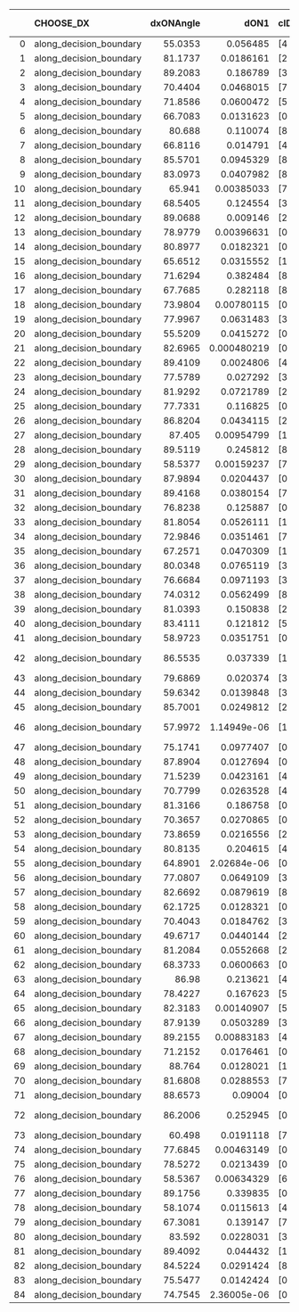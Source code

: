 |    | CHOOSE_DX               |   dxONAngle |        dON1 | cIDON1   |   dON_patch_1 |   nTON |         dON |   dxOFFAngle |       dOFF1 | cIDOFF1   |   dOFF_patch_1 |   nTOFF |        dOFF | SUCCESS   |   nExp |   dual_point_id |   subpoint_time_seconds |   total_execution_time |      logp |        dOFF/dON | Vote dOFF>dON   |
|---:|:------------------------|------------:|------------:|:---------|--------------:|-------:|------------:|-------------:|------------:|:----------|---------------:|--------:|------------:|:----------|-------:|----------------:|------------------------:|-----------------------:|----------:|----------------:|:----------------|
|  0 | along_decision_boundary |     55.0353 | 0.056485    | [4 8]    |   0.056485    |      1 | 0.056485    |      62.4625 | 0.0185463   | [4 8]     |    0.0185463   |       1 | 0.0185463   | False     |      1 |               1 |                1.03007  |                1.43076 |  0        |     0.328341    | False           |
|  1 | along_decision_boundary |     81.1737 | 0.0186161   | [2 7]    |   0.0186161   |      1 | 0.0186161   |      76.306  | 0.164858    | [2 7]     |    0.164858    |       1 | 0.164858    | True      |      2 |               2 |                1.50032  |                2.93708 | -0.5      |     8.85568     | True            |
|  2 | along_decision_boundary |     89.2083 | 0.186789    | [3 8]    |   0.186789    |      1 | 0.186789    |      80.1516 | 0.195728    | [3 8]     |    0.195728    |       1 | 0.195728    | True      |      3 |               4 |                1.11987  |                4.10038 | -0        |     1.04786     | True            |
|  3 | along_decision_boundary |     70.4404 | 0.0468015   | [7 9]    |   0.0468015   |      1 | 0.0468015   |      76.009  | 0.10417     | [7 9]     |    0.10417     |       1 | 0.10417     | True      |      4 |               5 |                1.28158  |                5.38692 | -0.166667 |     2.22578     | True            |
|  4 | along_decision_boundary |     71.8586 | 0.0600472   | [5 9]    |   0.0600472   |      1 | 0.0600472   |      81.2258 | 0.0278729   | [5 9]     |    0.0278729   |       1 | 0.0278729   | False     |      5 |               8 |                1.11883  |                6.57945 | -0.5      |     0.464184    | False           |
|  5 | along_decision_boundary |     66.7083 | 0.0131623   | [0 8]    |   0.0131623   |      1 | 0.0131623   |      84.349  | 0.0202961   | [1 8]     |    0.0202961   |       1 | 0.0202961   | True      |      6 |               9 |                0.776641 |                7.36503 | -0.1      |     1.54198     | True            |
|  6 | along_decision_boundary |     80.688  | 0.110074    | [8 9]    |   0.110074    |      1 | 0.110074    |      85.8827 | 0.173447    | [8 9]     |    0.173447    |       1 | 0.173447    | True      |      7 |              10 |                1.60166  |                8.97368 | -0.333333 |     1.57573     | True            |
|  7 | along_decision_boundary |     66.8116 | 0.014791    | [4 8]    |   0.014791    |      1 | 0.014791    |      77.2486 | 0.016998    | [4 8]     |    0.016998    |       1 | 0.016998    | True      |      8 |              11 |                0.976328 |                9.96002 | -0.642857 |     1.14921     | True            |
|  8 | along_decision_boundary |     85.5701 | 0.0945329   | [8 9]    |   0.0945329   |      1 | 0.0945329   |      86.7798 | 0.0838652   | [8 9]     |    0.0838652   |       1 | 0.0838652   | False     |      9 |              12 |                0.998242 |               10.9662  | -1        |     0.887154    | False           |
|  9 | along_decision_boundary |     83.0973 | 0.0407982   | [8 9]    |   0.0407982   |      1 | 0.0407982   |      82.2736 | 0.139305    | [8 9]     |    0.139305    |       1 | 0.139305    | True      |     10 |              13 |                1.02968  |               12.0009  | -0.5      |     3.41448     | True            |
| 10 | along_decision_boundary |     65.941  | 0.00385033  | [7 9]    |   0.00385033  |      1 | 0.00385033  |      89.0949 | 0.0735635   | [7 9]     |    0.0735635   |       1 | 0.0735635   | True      |     11 |              15 |                1.35045  |               13.3839  | -0.8      |    19.1058      | True            |
| 11 | along_decision_boundary |     68.5405 | 0.124554    | [3 7]    |   0.124554    |      1 | 0.124554    |      75.1005 | 0.0101088   | [3 7]     |    0.0101088   |       1 | 0.0101088   | False     |     12 |              16 |                0.779134 |               14.1701  | -1.13636  |     0.0811601   | False           |
| 12 | along_decision_boundary |     89.0688 | 0.009146    | [2 9]    |   0.009146    |      1 | 0.009146    |      89.6312 | 0.0890768   | [2 9]     |    0.0890768   |       1 | 0.0890768   | True      |     13 |              17 |                1.14132  |               15.3194  | -0.666667 |     9.73942     | True            |
| 13 | along_decision_boundary |     78.9779 | 0.00396631  | [0 8]    |   0.00396631  |      1 | 0.00396631  |      87.8001 | 0.117646    | [1 8]     |    0.117646    |       1 | 0.117646    | True      |     14 |              19 |                0.835066 |               16.1873  | -0.961538 |    29.6612      | True            |
| 14 | along_decision_boundary |     80.8977 | 0.0182321   | [0 9]    |   0.0182321   |      1 | 0.0182321   |      77.822  | 0.0735482   | [0 9]     |    0.0735482   |       1 | 0.0735482   | True      |     15 |              20 |                1.00389  |               17.1992  | -1.28571  |     4.03399     | True            |
| 15 | along_decision_boundary |     65.6512 | 0.0315552   | [1 7]    |   0.0315552   |      1 | 0.0315552   |      86.698  | 0.131791    | [0 7]     |    0.131791    |       1 | 0.131791    | True      |     16 |              22 |                1.51648  |               18.7439  | -1.63333  |     4.17654     | True            |
| 16 | along_decision_boundary |     71.6294 | 0.382484    | [8 9]    |   0.382484    |      1 | 0.382484    |      63.4035 | 0.0597415   | [8 9]     |    0.0597415   |       1 | 0.0597415   | False     |     17 |              23 |                1.48012  |               20.233   | -2        |     0.156193    | False           |
| 17 | along_decision_boundary |     67.7685 | 0.282118    | [8 9]    |   0.282118    |      1 | 0.282118    |      72.2845 | 0.0925688   | [8 9]     |    0.0925688   |       1 | 0.0925688   | False     |     18 |              24 |                1.39047  |               21.6315  | -1.44118  |     0.32812     | False           |
| 18 | along_decision_boundary |     73.9804 | 0.00780115  | [0 8]    |   0.00780115  |      1 | 0.00780115  |      70.95   | 0.0239947   | [1 8]     |    0.0239947   |       1 | 0.0239947   | True      |     19 |              25 |                0.740084 |               22.3785  | -1        |     3.07579     | True            |
| 19 | along_decision_boundary |     77.9967 | 0.0631483   | [3 6]    |   0.0631483   |      1 | 0.0631483   |      84.2502 | 0.00658378  | [3 6]     |    0.00658378  |       1 | 0.00658378  | False     |     20 |              26 |                0.717885 |               23.1035  | -1.28947  |     0.104259    | False           |
| 20 | along_decision_boundary |     55.5209 | 0.0415272   | [0 1]    |   0.0415272   |      1 | 0.0415272   |      64.4828 | 0.0493041   | [0 1]     |    0.0493041   |       1 | 0.0493041   | True      |     21 |              28 |                1.01731  |               24.1603  | -0.9      |     1.18727     | True            |
| 21 | along_decision_boundary |     82.6965 | 0.000480219 | [0 9]    |   0.000480219 |      1 | 0.000480219 |      86.9598 | 0.120754    | [1 9]     |    0.120754    |       1 | 0.120754    | True      |     22 |              29 |                0.939691 |               25.108   | -1.16667  |   251.457       | True            |
| 22 | along_decision_boundary |     89.4109 | 0.0024806   | [4 8]    |   0.0024806   |      1 | 0.0024806   |      74.557  | 0.13817     | [4 8]     |    0.13817     |       1 | 0.13817     | True      |     23 |              32 |                0.896838 |               26.0694  | -1.45455  |    55.7002      | True            |
| 23 | along_decision_boundary |     77.5789 | 0.027292    | [3 5]    |   0.027292    |      1 | 0.027292    |      70.2765 | 0.0578447   | [3 5]     |    0.0578447   |       1 | 0.0578447   | True      |     24 |              33 |                1.28931  |               27.3647  | -1.76087  |     2.11948     | True            |
| 24 | along_decision_boundary |     81.9292 | 0.0721789   | [2 4]    |   0.0721789   |      1 | 0.0721789   |      87.4957 | 0.584357    | [2 4]     |    0.584357    |       1 | 0.584357    | True      |     25 |              34 |                1.18703  |               28.5577  | -2.08333  |     8.09595     | True            |
| 25 | along_decision_boundary |     77.7331 | 0.116825    | [0 1]    |   0.116825    |      1 | 0.116825    |      80.7631 | 0.00255639  | [0 1]     |    0.00255639  |       1 | 0.00255639  | False     |     26 |              35 |                0.730623 |               29.2923  | -2.42     |     0.0218822   | False           |
| 26 | along_decision_boundary |     86.8204 | 0.0434115   | [2 8]    |   0.0434115   |      1 | 0.0434115   |      87.3943 | 0.00585376  | [2 8]     |    0.00585376  |       1 | 0.00585376  | False     |     27 |              38 |                0.904208 |               32.8933  | -1.92308  |     0.134844    | False           |
| 27 | along_decision_boundary |     87.405  | 0.00954799  | [1 9]    |   0.00954799  |      1 | 0.00954799  |      72.6411 | 0.123984    | [0 9]     |    0.123984    |       1 | 0.123984    | True      |     28 |              39 |                0.815536 |               33.7168  | -1.5      |    12.9853      | True            |
| 28 | along_decision_boundary |     89.5119 | 0.245812    | [8 9]    |   0.245812    |      1 | 0.245812    |      88.4066 | 0.0784695   | [8 9]     |    0.0784695   |       1 | 0.0784695   | False     |     29 |              40 |                1.51863  |               35.2415  | -1.78571  |     0.319226    | False           |
| 29 | along_decision_boundary |     58.5377 | 0.00159237  | [7 9]    |   0.00159237  |      1 | 0.00159237  |      64.1323 | 0.0527369   | [7 9]     |    0.0527369   |       1 | 0.0527369   | True      |     30 |              41 |                0.736369 |               35.9828  | -1.39655  |    33.1185      | True            |
| 30 | along_decision_boundary |     87.9894 | 0.0204437   | [0 1]    |   0.0204437   |      1 | 0.0204437   |      69.5731 | 0.0176021   | [0 1]     |    0.0176021   |       1 | 0.0176021   | False     |     31 |              42 |                1.13725  |               37.1254  | -1.66667  |     0.861003    | False           |
| 31 | along_decision_boundary |     89.4168 | 0.0380154   | [7 9]    |   0.0380154   |      1 | 0.0380154   |      76.2249 | 0.227886    | [7 9]     |    0.227886    |       1 | 0.227886    | True      |     32 |              44 |                1.03288  |               38.1999  | -1.30645  |     5.99456     | True            |
| 32 | along_decision_boundary |     76.8238 | 0.125887    | [0 1]    |   0.125887    |      1 | 0.125887    |      73.0784 | 0.0462173   | [0 1]     |    0.0462173   |       1 | 0.0462173   | False     |     33 |              46 |                0.99642  |               39.2356  | -1.5625   |     0.367132    | False           |
| 33 | along_decision_boundary |     81.8054 | 0.0526111   | [1 9]    |   0.0526111   |      1 | 0.0526111   |      71.0044 | 0.00700226  | [0 9]     |    0.00700226  |       1 | 0.00700226  | False     |     34 |              47 |                0.817593 |               40.0573  | -1.22727  |     0.133095    | False           |
| 34 | along_decision_boundary |     72.9846 | 0.0351461   | [7 8]    |   0.0351461   |      1 | 0.0351461   |      85.135  | 0.100433    | [7 8]     |    0.100433    |       1 | 0.100433    | True      |     35 |              48 |                0.885635 |               40.9479  | -0.941176 |     2.85757     | True            |
| 35 | along_decision_boundary |     67.2571 | 0.0470309   | [1 3]    |   0.0470309   |      1 | 0.0470309   |      88.4571 | 0.122327    | [0 3]     |    0.122327    |       1 | 0.122327    | True      |     36 |              49 |                1.11417  |               42.0695  | -1.15714  |     2.60099     | True            |
| 36 | along_decision_boundary |     80.0348 | 0.0765119   | [3 9]    |   0.0765119   |      1 | 0.0765119   |      80.8197 | 0.00121065  | [3 9]     |    0.00121065  |       1 | 0.00121065  | False     |     37 |              50 |                0.926763 |               43.0013  | -1.38889  |     0.0158231   | False           |
| 37 | along_decision_boundary |     76.6684 | 0.0971193   | [3 9]    |   0.0971193   |      1 | 0.0971193   |      67.6139 | 0.0124141   | [3 9]     |    0.0124141   |       1 | 0.0124141   | False     |     38 |              51 |                0.814087 |               43.8252  | -1.09459  |     0.127823    | False           |
| 38 | along_decision_boundary |     74.0312 | 0.0562499   | [8 9]    |   0.0562499   |      1 | 0.0562499   |      74.3811 | 0.156712    | [8 9]     |    0.156712    |       1 | 0.156712    | True      |     39 |              52 |                1.06868  |               44.8999  | -0.842105 |     2.78599     | True            |
| 39 | along_decision_boundary |     81.0393 | 0.150838    | [2 9]    |   0.150838    |      1 | 0.150838    |      75.1445 | 0.0541085   | [2 9]     |    0.0541085   |       1 | 0.0541085   | False     |     40 |              53 |                0.982378 |               45.8912  | -1.03846  |     0.358719    | False           |
| 40 | along_decision_boundary |     83.4111 | 0.121812    | [5 8]    |   0.121812    |      1 | 0.121812    |      85.8003 | 0.278961    | [5 8]     |    0.278961    |       1 | 0.278961    | True      |     41 |              54 |                1.11969  |               47.0199  | -0.8      |     2.29009     | True            |
| 41 | along_decision_boundary |     58.9723 | 0.0351751   | [0 8]    |   0.0351751   |      1 | 0.0351751   |      82.616  | 0.0784587   | [1 8]     |    0.0784587   |       1 | 0.0784587   | True      |     42 |              55 |                1.2239   |               48.2498  | -0.987805 |     2.23052     | True            |
| 42 | along_decision_boundary |     86.5535 | 0.037339    | [1 8]    |   0.037339    |      1 | 0.037339    |      83.3732 | 3.50532e-05 | [0 8]     |    3.50532e-05 |       1 | 3.50532e-05 | False     |     43 |              57 |                0.791563 |               51.0594  | -1.19048  |     0.000938781 | False           |
| 43 | along_decision_boundary |     79.6869 | 0.020374    | [3 5]    |   0.020374    |      1 | 0.020374    |      87.7272 | 0.0446258   | [3 5]     |    0.0446258   |       1 | 0.0446258   | True      |     44 |              58 |                0.871356 |               51.9404  | -0.94186  |     2.19033     | True            |
| 44 | along_decision_boundary |     59.6342 | 0.0139848   | [3 4]    |   0.0139848   |      1 | 0.0139848   |      75.6596 | 0.0133773   | [3 4]     |    0.0133773   |       1 | 0.0133773   | False     |     45 |              59 |                0.830202 |               52.7766  | -1.13636  |     0.956564    | False           |
| 45 | along_decision_boundary |     85.7001 | 0.0249812   | [2 8]    |   0.0249812   |      1 | 0.0249812   |      85.0219 | 0.288777    | [2 8]     |    0.288777    |       1 | 0.288777    | True      |     46 |              60 |                1.71601  |               54.4986  | -0.9      |    11.5598      | True            |
| 46 | along_decision_boundary |     57.9972 | 1.14949e-06 | [1 5]    |   1.14949e-06 |      1 | 1.14949e-06 |      52.7629 | 7.95864e-06 | [0 5]     |    7.95864e-06 |       1 | 7.95864e-06 | True      |     47 |              61 |                0.690266 |               55.1958  | -1.08696  |     6.9236      | True            |
| 47 | along_decision_boundary |     75.1741 | 0.0977407   | [0 9]    |   0.0977407   |      1 | 0.0977407   |      84.7706 | 0.142813    | [1 9]     |    0.142813    |       1 | 0.142813    | True      |     48 |              63 |                0.817536 |               56.0487  | -1.28723  |     1.46114     | True            |
| 48 | along_decision_boundary |     87.8904 | 0.0127694   | [0 9]    |   0.0127694   |      1 | 0.0127694   |      72.4126 | 0.0371812   | [1 9]     |    0.0371812   |       1 | 0.0371812   | True      |     49 |              65 |                0.75228  |               56.838   | -1.5      |     2.91174     | True            |
| 49 | along_decision_boundary |     71.5239 | 0.0423161   | [4 8]    |   0.0423161   |      1 | 0.0423161   |      75.3261 | 0.0506295   | [4 8]     |    0.0506295   |       1 | 0.0506295   | True      |     50 |              66 |                1.20275  |               58.0497  | -1.72449  |     1.19646     | True            |
| 50 | along_decision_boundary |     70.7799 | 0.0263528   | [4 7]    |   0.0263528   |      1 | 0.0263528   |      78.2307 | 0.00732548  | [4 7]     |    0.00732548  |       1 | 0.00732548  | False     |     51 |              67 |                0.764236 |               58.8229  | -1.96     |     0.277977    | False           |
| 51 | along_decision_boundary |     81.3166 | 0.186758    | [0 1]    |   0.186758    |      1 | 0.186758    |      84.0437 | 0.491917    | [0 1]     |    0.491917    |       1 | 0.491917    | True      |     52 |              68 |                1.76432  |               60.5952  | -1.65686  |     2.63398     | True            |
| 52 | along_decision_boundary |     70.3657 | 0.0270865   | [0 1]    |   0.0270865   |      1 | 0.0270865   |      68.4697 | 0.0246246   | [0 1]     |    0.0246246   |       1 | 0.0246246   | False     |     53 |              69 |                0.954895 |               61.5593  | -1.88462  |     0.909109    | False           |
| 53 | along_decision_boundary |     73.8659 | 0.0216556   | [2 5]    |   0.0216556   |      1 | 0.0216556   |      80.4955 | 0.256873    | [2 5]     |    0.256873    |       1 | 0.256873    | True      |     54 |              70 |                1.42807  |               62.9963  | -1.59434  |    11.8617      | True            |
| 54 | along_decision_boundary |     80.8135 | 0.204615    | [4 8]    |   0.204615    |      1 | 0.204615    |      69.608  | 0.110691    | [4 8]     |    0.110691    |       1 | 0.110691    | False     |     55 |              72 |                1.14038  |               64.18    | -1.81481  |     0.540974    | False           |
| 55 | along_decision_boundary |     64.8901 | 2.02684e-06 | [0 8]    |   2.02684e-06 |      1 | 2.02684e-06 |      73.5891 | 0.0929895   | [1 8]     |    0.0929895   |       1 | 0.0929895   | True      |     56 |              73 |                1.03946  |               65.2234  | -1.53636  | 45878.9         | True            |
| 56 | along_decision_boundary |     77.0807 | 0.0649109   | [3 9]    |   0.0649109   |      1 | 0.0649109   |      72.6402 | 0.165932    | [3 9]     |    0.165932    |       1 | 0.165932    | True      |     57 |              74 |                1.28722  |               66.5166  | -1.75     |     2.5563      | True            |
| 57 | along_decision_boundary |     82.6692 | 0.0879619   | [8 9]    |   0.0879619   |      1 | 0.0879619   |      86.3601 | 0.0017502   | [8 9]     |    0.0017502   |       1 | 0.0017502   | False     |     58 |              77 |                0.990663 |               70.2322  | -1.97368  |     0.0198972   | False           |
| 58 | along_decision_boundary |     62.1725 | 0.0128321   | [0 2]    |   0.0128321   |      1 | 0.0128321   |      74.5421 | 0.133132    | [1 2]     |    0.133132    |       1 | 0.133132    | True      |     59 |              78 |                0.914237 |               71.1544  | -1.68966  |    10.3749      | True            |
| 59 | along_decision_boundary |     70.4043 | 0.0184762   | [3 7]    |   0.0184762   |      1 | 0.0184762   |      71.9207 | 0.0231079   | [3 7]     |    0.0231079   |       1 | 0.0231079   | True      |     60 |              79 |                0.82181  |               71.9832  | -1.90678  |     1.25068     | True            |
| 60 | along_decision_boundary |     49.6717 | 0.0440144   | [2 4]    |   0.0440144   |      1 | 0.0440144   |      71.8118 | 0.0150374   | [2 4]     |    0.0150374   |       1 | 0.0150374   | False     |     61 |              81 |                0.69143  |               72.7164  | -2.13333  |     0.341648    | False           |
| 61 | along_decision_boundary |     81.2084 | 0.0552668   | [2 4]    |   0.0552668   |      1 | 0.0552668   |      89.775  | 0.0609686   | [2 4]     |    0.0609686   |       1 | 0.0609686   | True      |     62 |              83 |                0.911304 |               73.6669  | -1.84426  |     1.10317     | True            |
| 62 | along_decision_boundary |     68.3733 | 0.0600663   | [0 5]    |   0.0600663   |      1 | 0.0600663   |      68.4729 | 0.0295606   | [1 5]     |    0.0295606   |       1 | 0.0295606   | False     |     63 |              84 |                1.16798  |               74.8429  | -2.06452  |     0.492132    | False           |
| 63 | along_decision_boundary |     86.98   | 0.213621    | [4 7]    |   0.213621    |      1 | 0.213621    |      82.2066 | 0.298942    | [4 7]     |    0.298942    |       1 | 0.298942    | True      |     64 |              85 |                1.35155  |               76.1994  | -1.78571  |     1.39941     | True            |
| 64 | along_decision_boundary |     78.4227 | 0.167623    | [5 7]    |   0.167623    |      1 | 0.167623    |      83.9457 | 0.0978132   | [5 7]     |    0.0978132   |       1 | 0.0978132   | False     |     65 |              86 |                1.01258  |               77.2161  | -2        |     0.583529    | False           |
| 65 | along_decision_boundary |     82.3183 | 0.00140907  | [5 7]    |   0.00140907  |      1 | 0.00140907  |      73.9867 | 0.00689966  | [5 7]     |    0.00689966  |       1 | 0.00689966  | True      |     66 |              87 |                0.844357 |               78.0685  | -1.73077  |     4.89659     | True            |
| 66 | along_decision_boundary |     87.9139 | 0.0503289   | [3 8]    |   0.0503289   |      1 | 0.0503289   |      83.5869 | 0.0335516   | [3 8]     |    0.0335516   |       1 | 0.0335516   | False     |     67 |              88 |                1.22058  |               79.2981  | -1.93939  |     0.666647    | False           |
| 67 | along_decision_boundary |     89.2155 | 0.00883183  | [4 8]    |   0.00883183  |      1 | 0.00883183  |      81.031  | 0.00434389  | [4 8]     |    0.00434389  |       1 | 0.00434389  | False     |     68 |              89 |                0.709974 |               80.0171  | -1.6791   |     0.491845    | False           |
| 68 | along_decision_boundary |     71.2152 | 0.0176461   | [0 1]    |   0.0176461   |      1 | 0.0176461   |      75.5339 | 0.0647741   | [0 1]     |    0.0647741   |       1 | 0.0647741   | True      |     69 |              91 |                0.909335 |               80.9659  | -1.44118  |     3.67072     | True            |
| 69 | along_decision_boundary |     88.764  | 0.0128021   | [1 8]    |   0.0128021   |      1 | 0.0128021   |      77.8908 | 0.0133483   | [0 8]     |    0.0133483   |       1 | 0.0133483   | True      |     70 |              92 |                1.20888  |               82.1797  | -1.63043  |     1.04267     | True            |
| 70 | along_decision_boundary |     81.6808 | 0.0288553   | [7 8]    |   0.0288553   |      1 | 0.0288553   |      83.3086 | 0.0755579   | [7 8]     |    0.0755579   |       1 | 0.0755579   | True      |     71 |              93 |                1.92832  |               84.116   | -1.82857  |     2.61851     | True            |
| 71 | along_decision_boundary |     88.6573 | 0.09004     | [0 9]    |   0.09004     |      1 | 0.09004     |      78.698  | 1.8204e-06  | [0 9]     |    1.8204e-06  |       1 | 1.8204e-06  | False     |     72 |              95 |                0.930326 |               85.0719  | -2.03521  |     2.02176e-05 | False           |
| 72 | along_decision_boundary |     86.2006 | 0.252945    | [0 9]    |   0.252945    |      1 | 0.252945    |      75.6351 | 2.39726e-06 | [0 9]     |    2.39726e-06 |       1 | 2.39726e-06 | False     |     73 |              96 |                1.13222  |               86.2081  | -1.77778  |     9.47742e-06 | False           |
| 73 | along_decision_boundary |     60.498  | 0.0191118   | [7 9]    |   0.0191118   |      1 | 0.0191118   |      69.3172 | 0.0949412   | [7 9]     |    0.0949412   |       1 | 0.0949412   | True      |     74 |              97 |                0.768206 |               86.9813  | -1.5411   |     4.96767     | True            |
| 74 | along_decision_boundary |     77.6845 | 0.00463149  | [0 9]    |   0.00463149  |      1 | 0.00463149  |      87.1986 | 0.0470328   | [1 9]     |    0.0470328   |       1 | 0.0470328   | True      |     75 |              98 |                0.83939  |               87.8258  | -1.72973  |    10.155       | True            |
| 75 | along_decision_boundary |     78.5272 | 0.0213439   | [0 1]    |   0.0213439   |      1 | 0.0213439   |      79.0857 | 0.12415     | [0 1]     |    0.12415     |       1 | 0.12415     | True      |     76 |              99 |                0.799942 |               88.6327  | -1.92667  |     5.81666     | True            |
| 76 | along_decision_boundary |     58.5367 | 0.00634329  | [6 9]    |   0.00634329  |      1 | 0.00634329  |      63.2802 | 0.0310992   | [6 9]     |    0.0310992   |       1 | 0.0310992   | True      |     77 |             100 |                0.767012 |               89.4062  | -2.13158  |     4.9027      | True            |
| 77 | along_decision_boundary |     89.1756 | 0.339835    | [0 1]    |   0.339835    |      1 | 0.339835    |      89.2556 | 0.300177    | [0 1]     |    0.300177    |       1 | 0.300177    | False     |     78 |             101 |                1.5643   |               90.9795  | -2.34416  |     0.883301    | False           |
| 78 | along_decision_boundary |     58.1074 | 0.0115613   | [4 6]    |   0.0115613   |      1 | 0.0115613   |      55.3725 | 0.0418455   | [4 6]     |    0.0418455   |       1 | 0.0418455   | True      |     79 |             102 |                0.739045 |               91.7251  | -2.07692  |     3.61943     | True            |
| 79 | along_decision_boundary |     67.3081 | 0.139147    | [7 9]    |   0.139147    |      1 | 0.139147    |      71.182  | 0.118589    | [7 9]     |    0.118589    |       1 | 0.118589    | False     |     80 |             103 |                1.47511  |               93.2078  | -2.28481  |     0.852252    | False           |
| 80 | along_decision_boundary |     83.592  | 0.0228031   | [3 8]    |   0.0228031   |      1 | 0.0228031   |      89.7131 | 0.0985833   | [3 8]     |    0.0985833   |       1 | 0.0985833   | True      |     81 |             105 |                0.685819 |               93.9199  | -2.025    |     4.32324     | True            |
| 81 | along_decision_boundary |     89.4092 | 0.044432    | [1 8]    |   0.044432    |      1 | 0.044432    |      73.7571 | 0.211757    | [0 8]     |    0.211757    |       1 | 0.211757    | True      |     82 |             106 |                1.22188  |               95.15    | -2.2284   |     4.76587     | True            |
| 82 | along_decision_boundary |     84.5224 | 0.0291424   | [8 9]    |   0.0291424   |      1 | 0.0291424   |      89.5393 | 0.00993897  | [8 9]     |    0.00993897  |       1 | 0.00993897  | False     |     83 |             108 |                0.986927 |               97.2461  | -2.43902  |     0.341049    | False           |
| 83 | along_decision_boundary |     75.5477 | 0.0142424   | [0 4]    |   0.0142424   |      1 | 0.0142424   |      86.909  | 0.0098341   | [1 4]     |    0.0098341   |       1 | 0.0098341   | False     |     84 |             109 |                0.793351 |               98.0495  | -2.1747   |     0.690481    | False           |
| 84 | along_decision_boundary |     74.7545 | 2.36005e-06 | [0 8]    |   2.36005e-06 |      1 | 2.36005e-06 |      80.9845 | 0.0603725   | [1 8]     |    0.0603725   |       1 | 0.0603725   | True      |     85 |             110 |                1.3531   |               99.4096  | -1.92857  | 25581           | True            |